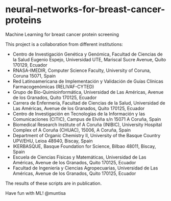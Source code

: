 # neural-networks-for-breast-cancer-proteins
Machine Learning for breast cancer protein screening

This project is a collaboration from different institutions:
- Centro de Investigación Genética y Genómica, Facultad de Ciencias de la Salud Eugenio Espejo, Universidad UTE, Mariscal Sucre Avenue, Quito 170129, Ecuador
- RNASA-IMEDIR, Computer Science Faculty, University of Coruna, Coruna 15071, Spain
- Red Latinoamericana de Implementación y Validación de Guías Clínicas Farmacogenómicas (RELIVAF-CYTED)
- Grupo de Bio-Quimioinformática, Universidad de Las Américas, Avenue de los Granados, Quito 170125, Ecuador
- Carrera de Enfermería, Facultad de Ciencias de la Salud, Universidad de Las Américas, Avenue de los Granados, Quito 170125, Ecuador
- Centro de Investigación en Tecnologías de la Información y las Comunicaciones (CITIC), Campus de Elviña s/n 15071 A Coruña, Spain
- Biomedical Research Institute of A Coruña (INIBIC), University Hospital Complex of A Coruña (CHUAC), 15006, A Coruña, Spain
- Department of Organic Chemistry II, University of the Basque Country UPV/EHU, Leioa 48940, Biscay, Spain
- IKERBASQUE, Basque Foundation for Science, Bilbao 48011, Biscay, Spain
- Escuela de Ciencias Físicas y Matemáticas, Universidad de Las Américas, Avenue de los Granados, Quito 170125, Ecuador
- Facultad de Ingeniería y Ciencias Agropecuarias, Universidad de Las Américas, Avenue de los Granados, Quito 170125, Ecuador

The results of these scripts are in publication.

Have fun with ML! @muntisa
